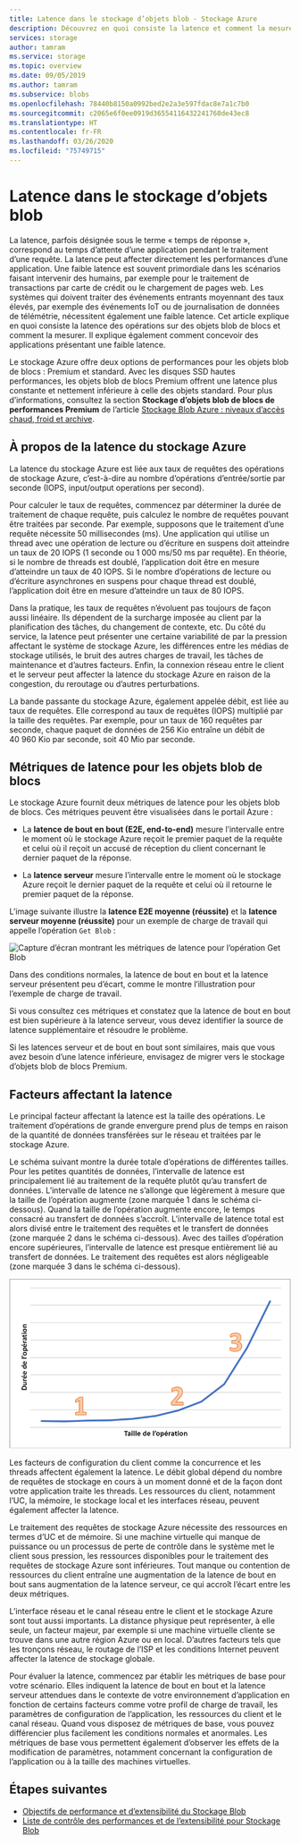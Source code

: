 ```yaml
---
title: Latence dans le stockage d’objets blob - Stockage Azure
description: Découvrez en quoi consiste la latence et comment la mesurer, et apprenez à concevoir des applications de stockage d’objets blob présentant une faible latence.
services: storage
author: tamram
ms.service: storage
ms.topic: overview
ms.date: 09/05/2019
ms.author: tamram
ms.subservice: blobs
ms.openlocfilehash: 78440b8150a0992bed2e2a3e597fdac8e7a1c7b0
ms.sourcegitcommit: c2065e6f0ee0919d36554116432241760de43ec8
ms.translationtype: HT
ms.contentlocale: fr-FR
ms.lasthandoff: 03/26/2020
ms.locfileid: "75749715"
---
```

# <a name="latency-in-blob-storage"></a>Latence dans le stockage d’objets blob

La latence, parfois désignée sous le terme « temps de réponse », correspond au temps d’attente d’une application pendant le traitement d’une requête. La latence peut affecter directement les performances d’une application. Une faible latence est souvent primordiale dans les scénarios faisant intervenir des humains, par exemple pour le traitement de transactions par carte de crédit ou le chargement de pages web. Les systèmes qui doivent traiter des événements entrants moyennant des taux élevés, par exemple des événements IoT ou de journalisation de données de télémétrie, nécessitent également une faible latence. Cet article explique en quoi consiste la latence des opérations sur des objets blob de blocs et comment la mesurer. Il explique également comment concevoir des applications présentant une faible latence.

Le stockage Azure offre deux options de performances pour les objets blob de blocs : Premium et standard. Avec les disques SSD hautes performances, les objets blob de blocs Premium offrent une latence plus constante et nettement inférieure à celle des objets standard. Pour plus d’informations, consultez la section **Stockage d’objets blob de blocs de performances Premium** de l’article [Stockage Blob Azure : niveaux d’accès chaud, froid et archive](storage-blob-storage-tiers.md).

## <a name="about-azure-storage-latency"></a>À propos de la latence du stockage Azure

La latence du stockage Azure est liée aux taux de requêtes des opérations de stockage Azure, c’est-à-dire au nombre d’opérations d’entrée/sortie par seconde (IOPS, input/output operations per second).

Pour calculer le taux de requêtes, commencez par déterminer la durée de traitement de chaque requête, puis calculez le nombre de requêtes pouvant être traitées par seconde. Par exemple, supposons que le traitement d’une requête nécessite 50 millisecondes (ms). Une application qui utilise un thread avec une opération de lecture ou d’écriture en suspens doit atteindre un taux de 20 IOPS (1 seconde ou 1 000 ms/50 ms par requête). En théorie, si le nombre de threads est doublé, l’application doit être en mesure d’atteindre un taux de 40 IOPS. Si le nombre d’opérations de lecture ou d’écriture asynchrones en suspens pour chaque thread est doublé, l’application doit être en mesure d’atteindre un taux de 80 IOPS.

Dans la pratique, les taux de requêtes n’évoluent pas toujours de façon aussi linéaire. Ils dépendent de la surcharge imposée au client par la planification des tâches, du changement de contexte, etc. Du côté du service, la latence peut présenter une certaine variabilité de par la pression affectant le système de stockage Azure, les différences entre les médias de stockage utilisés, le bruit des autres charges de travail, les tâches de maintenance et d’autres facteurs. Enfin, la connexion réseau entre le client et le serveur peut affecter la latence du stockage Azure en raison de la congestion, du reroutage ou d’autres perturbations.

La bande passante du stockage Azure, également appelée débit, est liée au taux de requêtes. Elle correspond au taux de requêtes (IOPS) multiplié par la taille des requêtes. Par exemple, pour un taux de 160 requêtes par seconde, chaque paquet de données de 256 Kio entraîne un débit de 40 960 Kio par seconde, soit 40 Mio par seconde.

## <a name="latency-metrics-for-block-blobs"></a>Métriques de latence pour les objets blob de blocs

Le stockage Azure fournit deux métriques de latence pour les objets blob de blocs. Ces métriques peuvent être visualisées dans le portail Azure :

- La **latence de bout en bout (E2E, end-to-end)** mesure l’intervalle entre le moment où le stockage Azure reçoit le premier paquet de la requête et celui où il reçoit un accusé de réception du client concernant le dernier paquet de la réponse.

- La **latence serveur** mesure l’intervalle entre le moment où le stockage Azure reçoit le dernier paquet de la requête et celui où il retourne le premier paquet de la réponse.

L’image suivante illustre la **latence E2E moyenne (réussite)** et la **latence serveur moyenne (réussite)** pour un exemple de charge de travail qui appelle l’opération `Get Blob` :

![Capture d’écran montrant les métriques de latence pour l’opération Get Blob](media/storage-blobs-latency/latency-metrics-get-blob.png)

Dans des conditions normales, la latence de bout en bout et la latence serveur présentent peu d’écart, comme le montre l’illustration pour l’exemple de charge de travail.

Si vous consultez ces métriques et constatez que la latence de bout en bout est bien supérieure à la latence serveur, vous devez identifier la source de latence supplémentaire et résoudre le problème.

Si les latences serveur et de bout en bout sont similaires, mais que vous avez besoin d’une latence inférieure, envisagez de migrer vers le stockage d’objets blob de blocs Premium.

## <a name="factors-influencing-latency"></a>Facteurs affectant la latence

Le principal facteur affectant la latence est la taille des opérations. Le traitement d’opérations de grande envergure prend plus de temps en raison de la quantité de données transférées sur le réseau et traitées par le stockage Azure.

Le schéma suivant montre la durée totale d’opérations de différentes tailles. Pour les petites quantités de données, l’intervalle de latence est principalement lié au traitement de la requête plutôt qu’au transfert de données. L’intervalle de latence ne s’allonge que légèrement à mesure que la taille de l’opération augmente (zone marquée 1 dans le schéma ci-dessous). Quand la taille de l’opération augmente encore, le temps consacré au transfert de données s’accroît. L’intervalle de latence total est alors divisé entre le traitement des requêtes et le transfert de données (zone marquée 2 dans le schéma ci-dessous). Avec des tailles d’opération encore supérieures, l’intervalle de latence est presque entièrement lié au transfert de données. Le traitement des requêtes est alors négligeable (zone marquée 3 dans le schéma ci-dessous).

![Capture d’écran montrant la durée totale des opérations par taille](media/storage-blobs-latency/operation-time-size-chart.png)

Les facteurs de configuration du client comme la concurrence et les threads affectent également la latence. Le débit global dépend du nombre de requêtes de stockage en cours à un moment donné et de la façon dont votre application traite les threads. Les ressources du client, notamment l’UC, la mémoire, le stockage local et les interfaces réseau, peuvent également affecter la latence.

Le traitement des requêtes de stockage Azure nécessite des ressources en termes d’UC et de mémoire. Si une machine virtuelle qui manque de puissance ou un processus de perte de contrôle dans le système met le client sous pression, les ressources disponibles pour le traitement des requêtes de stockage Azure sont inférieures. Tout manque ou contention de ressources du client entraîne une augmentation de la latence de bout en bout sans augmentation de la latence serveur, ce qui accroît l’écart entre les deux métriques.

L’interface réseau et le canal réseau entre le client et le stockage Azure sont tout aussi importants. La distance physique peut représenter, à elle seule, un facteur majeur, par exemple si une machine virtuelle cliente se trouve dans une autre région Azure ou en local. D’autres facteurs tels que les tronçons réseau, le routage de l’ISP et les conditions Internet peuvent affecter la latence de stockage globale.

Pour évaluer la latence, commencez par établir les métriques de base pour votre scénario. Elles indiquent la latence de bout en bout et la latence serveur attendues dans le contexte de votre environnement d’application en fonction de certains facteurs comme votre profil de charge de travail, les paramètres de configuration de l’application, les ressources du client et le canal réseau. Quand vous disposez de métriques de base, vous pouvez différencier plus facilement les conditions normales et anormales. Les métriques de base vous permettent également d’observer les effets de la modification de paramètres, notamment concernant la configuration de l’application ou à la taille des machines virtuelles.

## <a name="next-steps"></a>Étapes suivantes

- [Objectifs de performance et d’extensibilité du Stockage Blob](scalability-targets.md)
- [Liste de contrôle des performances et de l’extensibilité pour Stockage Blob](storage-performance-checklist.md)
